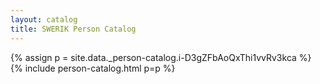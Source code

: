 ```yaml
---
layout: catalog
title: SWERIK Person Catalog
---
```

{% assign p = site.data._person-catalog.i-D3gZFbAoQxThi1vvRv3kca %}
{% include person-catalog.html p=p %}

